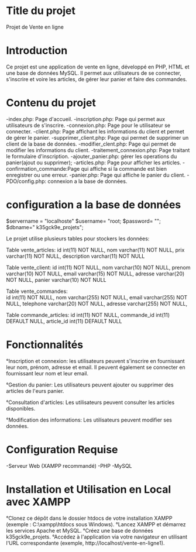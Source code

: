 # Title du projet
Projet de Vente en ligne

# Introduction
Ce projet est une application de vente en ligne, développé en PHP, HTML et une base de données MySQL. Il permet aux utilisateurs de se connecter, s'inscrire et voire les articles, de gérer leur panier et faire des commandes.

# Contenu du projet
-index.php: Page d'accueil.
-inscription.php: Page qui permet aux utilisateurs de s'inscrire.
-connexion.php: Page pour le utilisateur se connecter.
-client.php: Page affichant les informations du client et permet de gérer le panier.
-supprimer_client.php: Page qui permet de supprimer un client de la base de données.
-modifier_clent.php: Page qui permet de modifier les informations du client.
-traitement_connexion.php: Page traitant le formulaire d'inscription.
-ajouter_panier.php: gérer les operations du panier(ajout ou supprimer);
-articles.php: Page pour afficher les articles.
-confirmation_commande:Page qui affiche si la commande est bien enregistrer ou une erreur.
-panier.php: Page qui affiche le panier du client.
-PDO/config.php: connexion a la base de données.

# configuration a la base de données
$servername = "localhoste"
$username= "root;
$password= "";
$dbname=" k35gck9e_projets";

Le projet utilise plusieurs tables pour stockers les données:

 Table vente_articles:
        id int(11) NOT NULL,
        nom varchar(11) NOT NULL,
        prix varchar(11) NOT NULL,
        description varchar(11) NOT NULL
   
Table vente_client:
        id int(11) NOT NULL,
        nom varchar(10) NOT NULL,
        prenom varchar(10) NOT NULL,
        email varchar(15) NOT NULL,
        adresse varchar(20) NOT NULL,
        panier varchar(10) NOT NULL

Table vente_commandes:    
        id int(11) NOT NULL,
        nom varchar(255) NOT NULL,
        email varchar(255) NOT NULL,
        telephone varchar(20) NOT NULL,
        adresse varchar(255) NOT NULL,
        
Table commande_articles:
        id int(11) NOT NULL,
        commande_id int(11) DEFAULT NULL,
        article_id int(11) DEFAULT NULL
       

# Fonctionnalités
°Inscription et connexion: les utilisateurs peuvent s'inscrire en fournissant leur nom, prénom, adresse et email. Il peuvent également se connecter en fournissant leur nom et leur email.

°Gestion du panier: Les utilisateurs peuvent ajouter ou supprimer des articles de l'eurs panier.

°Consultation d'articles: Les utilisateurs peuvent consulter les articles disponibles.

°Modification des informations: Les utilisateurs peuvent modifier ses données.

# Configuration Requise
-Serveur Web (XAMPP recommandé)
-PHP 
-MySQL

# Installation et Utilisation en Local avec XAMPP
°Clonez ce dépôt dans le dossier htdocs de votre installation XAMPP (exemple : C:\xampp\htdocs sous Windows).
°Lancez XAMPP et démarrez les services Apache et MySQL.
°Créez une base de données k35gck9e_projets.
°Accédez à l'application via votre navigateur en utilisant l'URL correspondante (exemple, http://localhost/vente-en-ligne1).






